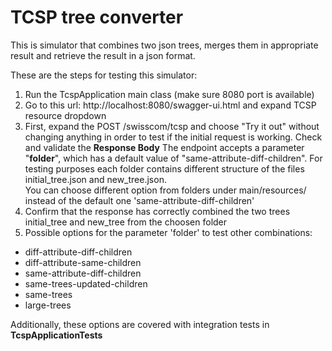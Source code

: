 __**TCSP tree converter**__
======

This is simulator that combines two json trees, merges them in appropriate result 
and retrieve the result in a json format.
  
These are the steps for testing this simulator: 
1. Run the TcspApplication main class (make sure 8080 port is available)
2. Go to this url: http://localhost:8080/swagger-ui.html and expand TCSP resource dropdown
3. First, expand the POST /swisscom/tcsp and choose "Try it out" without changing anything in order to test
 if the initial request is working. Check and validate the **Response Body**
The endpoint accepts a parameter "**folder**", which has a default value of "same-attribute-diff-children". 
For testing purposes each folder contains different structure of the files initial_tree.json and new_tree.json.   
You can choose different option from folders under main/resources/ instead of the default one 'same-attribute-diff-children'
4. Confirm that the response has correctly combined the two trees initial_tree and new_tree from the choosen folder
5. Possible options for the parameter 'folder' to test other combinations:
- diff-attribute-diff-children
- diff-attribute-same-children
- same-attribute-diff-children
- same-trees-updated-children
- same-trees
- large-trees

Additionally, these options are covered with integration tests in **TcspApplicationTests**
